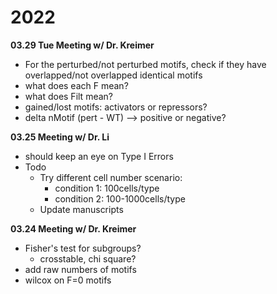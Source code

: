 # 2022
**03.29 Tue Meeting w/ Dr. Kreimer**
- For the perturbed/not perturbed motifs, check if they have overlapped/not overlapped identical motifs
- what does each F mean? 
- what does Filt mean? 
- gained/lost motifs: activators or repressors? 
- delta nMotif (pert - WT) --> positive or negative? 

**03.25 Meeting w/ Dr. Li**
- should keep an eye on Type I Errors
- Todo
	- Try different cell number scenario: 
		- condition 1: 100cells/type
		- condition 2: 100-1000cells/type
	- Update manuscripts

**03.24 Meeting w/ Dr. Kreimer**
- Fisher's test for subgroups? 
	- crosstable, chi square? 
- add raw numbers of motifs
- wilcox on F=0 motifs